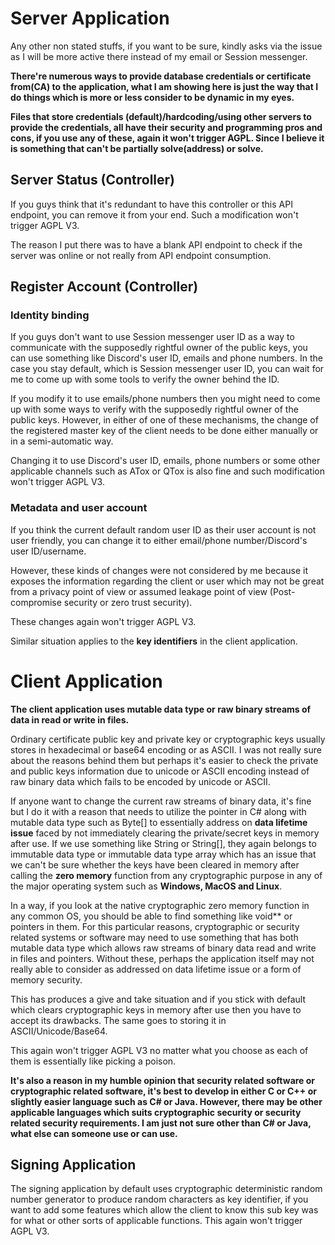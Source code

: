 # Server Application

Any other non stated stuffs, if you want to be sure, kindly asks via the issue as I will be more active there instead of my email or Session messenger. 

**There're numerous ways to provide database credentials or certificate from(CA) to the application, what I am showing here is just the way that I do things
which is more or less consider to be dynamic in my eyes.**

**Files that store credentials (default)/hardcoding/using other servers to provide the credentials, all have their security and programming pros and cons, if you use any
of these, again it won't trigger AGPL. Since I believe it is something that can't be partially solve(address) or solve.**

## Server Status (Controller)
If you guys think that it's redundant to have this controller or this API endpoint, you can remove it from your end. Such a modification won't trigger AGPL V3.

The reason I put there was to have a blank API endpoint to check if the server was online or not really from API endpoint consumption.

## Register Account (Controller)

### Identity binding
If you guys don't want to use Session messenger user ID as a way to communicate with the supposedly rightful owner of the public keys, you can use something like
Discord's user ID, emails and phone numbers. In the case you stay default, which is Session messenger user ID, you can wait for me to come up with some tools to
verify the owner behind the ID.

If you modify it to use emails/phone numbers then you might need to come up with some ways to verify with the supposedly rightful owner of the public keys. However,
in either of one of these mechanisms, the change of the registered master key of the client needs to be done either manually or in a semi-automatic way.

Changing it to use Discord's user ID, emails, phone numbers or some other applicable channels such as ATox or QTox is also fine and such modification won't trigger
AGPL V3.

### Metadata and user account
If you think the current default random user ID as their user account is not user friendly, you can change it to either email/phone number/Discord's user ID/username.

However, these kinds of changes were not considered by me because it exposes the information regarding the client or user which may not be great from a privacy point
of view or assumed leakage point of view (Post-compromise security or zero trust security).

These changes again won't trigger AGPL V3.

Similar situation applies to the **key identifiers** in the client application.

# Client Application

**The client application uses mutable data type or raw binary streams of data in read or write in files.**

Ordinary certificate public key and private key or cryptographic keys usually stores in hexadecimal or base64 encoding or as ASCII. I was not really sure about the reasons
behind them but perhaps it's easier to check the private and public keys information due to unicode or ASCII encoding instead of raw binary data which fails to
be encoded by unicode or ASCII. 

If anyone want to change the current raw streams of binary data, it's fine but I do it with a reason that needs to utilize the pointer in C# along with mutable data
type such as Byte[] to essentially address on **data lifetime issue** faced by not immediately clearing the private/secret keys in memory after use. If we use 
something like String or String[], they again belongs to immutable data type or immutable data type array which has an issue that we can't be sure whether the keys
have been cleared in memory after calling the **zero memory** function from any cryptographic purpose in any of the major operating system such as **Windows, MacOS
and Linux**.

In a way, if you look at the native cryptographic zero memory function in any common OS, you should be able to find something like void** or pointers in them. For
this particular reasons, cryptographic or security related systems or software may need to use something that has both mutable data type which allows raw streams
of binary data read and write in files and pointers. Without these, perhaps the application itself may not really able to consider as addressed on data lifetime
issue or a form of memory security.

This has produces a give and take situation and if you stick with default which clears cryptographic keys in memory after use then you have to accept its drawbacks.
The same goes to storing it in ASCII/Unicode/Base64. 

This again won't trigger AGPL V3 no matter what you choose as each of them is essentially like picking a poison.

**It's also a reason in my humble opinion that security related software or cryptographic related software, it's best to develop in either C or C++ or slightly
easier language such as C# or Java. However, there may be other applicable languages which suits cryptographic security or security related security requirements.
I am just not sure other than C# or Java, what else can someone use or can use.**

## Signing Application
The signing application by default uses cryptographic deterministic random number generator to produce random characters as key identifier, if you want to add
some features which allow the client to know this sub key was for what or other sorts of applicable functions. This again won't trigger AGPL V3.
